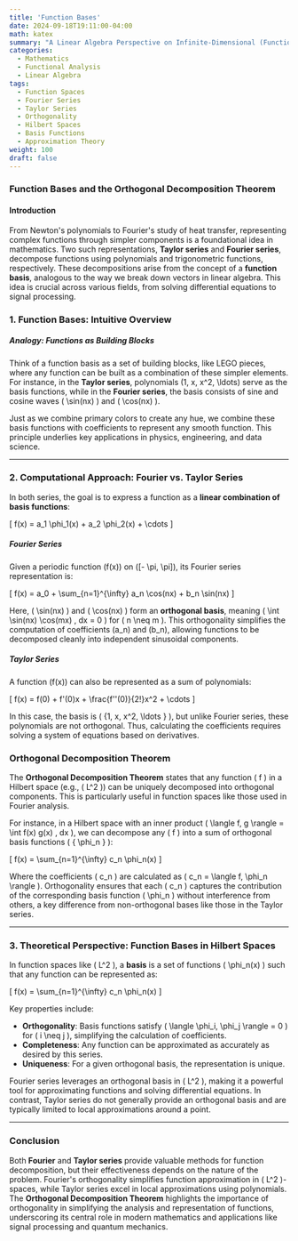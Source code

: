 ```yaml
---
title: 'Function Bases'
date: 2024-09-18T19:11:00-04:00
math: katex
summary: "A Linear Algebra Perspective on Infinite-Dimensional (Function) Spaces"
categories:
  - Mathematics
  - Functional Analysis
  - Linear Algebra
tags:
  - Function Spaces
  - Fourier Series
  - Taylor Series
  - Orthogonality
  - Hilbert Spaces
  - Basis Functions
  - Approximation Theory
weight: 100
draft: false
---
```


### **Function Bases and the Orthogonal Decomposition Theorem**

#### **Introduction**

From Newton's polynomials to Fourier's study of heat transfer, representing complex functions through simpler components is a foundational idea in mathematics. Two such representations, **Taylor series** and **Fourier series**, decompose functions using polynomials and trigonometric functions, respectively. These decompositions arise from the concept of a **function basis**, analogous to the way we break down vectors in linear algebra. This idea is crucial across various fields, from solving differential equations to signal processing.

### **1. Function Bases: Intuitive Overview**

##### **Analogy: Functions as Building Blocks**

Think of a function basis as a set of building blocks, like LEGO pieces, where any function can be built as a combination of these simpler elements. For instance, in the **Taylor series**, polynomials \(1, x, x^2, \ldots\) serve as the basis functions, while in the **Fourier series**, the basis consists of sine and cosine waves \( \sin(nx) \) and \( \cos(nx) \).

Just as we combine primary colors to create any hue, we combine these basis functions with coefficients to represent any smooth function. This principle underlies key applications in physics, engineering, and data science.

---

### **2. Computational Approach: Fourier vs. Taylor Series**

In both series, the goal is to express a function as a **linear combination of basis functions**:

\[
f(x) = a_1 \phi_1(x) + a_2 \phi_2(x) + \cdots
\]

##### **Fourier Series**

Given a periodic function \(f(x)\) on \([- \pi, \pi]\), its Fourier series representation is:

\[
f(x) = a_0 + \sum_{n=1}^{\infty} a_n \cos(nx) + b_n \sin(nx)
\]

Here, \( \sin(nx) \) and \( \cos(nx) \) form an **orthogonal basis**, meaning \( \int \sin(nx) \cos(mx) \, dx = 0 \) for \( n \neq m \). This orthogonality simplifies the computation of coefficients \(a_n\) and \(b_n\), allowing functions to be decomposed cleanly into independent sinusoidal components.

##### **Taylor Series**

A function \(f(x)\) can also be represented as a sum of polynomials:

\[
f(x) = f(0) + f'(0)x + \frac{f''(0)}{2!}x^2 + \cdots
\]

In this case, the basis is \( \{1, x, x^2, \ldots \} \), but unlike Fourier series, these polynomials are not orthogonal. Thus, calculating the coefficients requires solving a system of equations based on derivatives.

### **Orthogonal Decomposition Theorem**

The **Orthogonal Decomposition Theorem** states that any function \( f \) in a Hilbert space (e.g., \( L^2 \)) can be uniquely decomposed into orthogonal components. This is particularly useful in function spaces like those used in Fourier analysis.

For instance, in a Hilbert space with an inner product \( \langle f, g \rangle = \int f(x) g(x) \, dx \), we can decompose any \( f \) into a sum of orthogonal basis functions \( \{ \phi_n \} \):

\[
f(x) = \sum_{n=1}^{\infty} c_n \phi_n(x)
\]

Where the coefficients \( c_n \) are calculated as \( c_n = \langle f, \phi_n \rangle \). Orthogonality ensures that each \( c_n \) captures the contribution of the corresponding basis function \( \phi_n \) without interference from others, a key difference from non-orthogonal bases like those in the Taylor series.

---

### **3. Theoretical Perspective: Function Bases in Hilbert Spaces**

In function spaces like \( L^2 \), a **basis** is a set of functions \( \phi_n(x) \) such that any function can be represented as:

\[
f(x) = \sum_{n=1}^{\infty} c_n \phi_n(x)
\]

Key properties include:

- **Orthogonality**: Basis functions satisfy \( \langle \phi_i, \phi_j \rangle = 0 \) for \( i \neq j \), simplifying the calculation of coefficients.
- **Completeness**: Any function can be approximated as accurately as desired by this series.
- **Uniqueness**: For a given orthogonal basis, the representation is unique.

Fourier series leverages an orthogonal basis in \( L^2 \), making it a powerful tool for approximating functions and solving differential equations. In contrast, Taylor series do not generally provide an orthogonal basis and are typically limited to local approximations around a point.

---

### **Conclusion**

Both **Fourier** and **Taylor series** provide valuable methods for function decomposition, but their effectiveness depends on the nature of the problem. Fourier's orthogonality simplifies function approximation in \( L^2 \)-spaces, while Taylor series excel in local approximations using polynomials. The **Orthogonal Decomposition Theorem** highlights the importance of orthogonality in simplifying the analysis and representation of functions, underscoring its central role in modern mathematics and applications like signal processing and quantum mechanics.